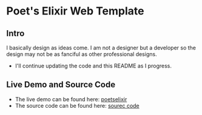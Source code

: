 # Poet's Elixir Web Template

## Intro

I basically design as ideas come. I am not a designer but a developer so the design may not be as fanciful as other professional designs.

- I'll continue updating the code and this README as I progress.

## Live Demo and Source Code


- The live demo can be found here: [poetselixir](https://detachedsoul.github.io/poetselixir)
- The source code can be found here: [sourec code](https://github.com/detachedsoul/poetselixir)
